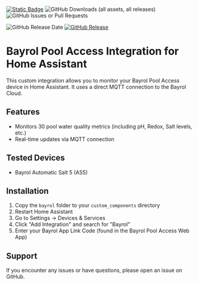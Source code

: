 [![Static Badge](https://img.shields.io/badge/HACS-Custom-41BDF5?style=for-the-badge&logo=homeassistantcommunitystore&logoColor=white)](https://github.com/hacs/integration) 
![GitHub Downloads (all assets, all releases)](https://img.shields.io/github/downloads/0xQuantumHome/bayrol-home-hassistant/total?style=for-the-badge)
![GitHub Issues or Pull Requests](https://img.shields.io/github/issues/0xQuantumHome/bayrol-home-hassistant?style=for-the-badge) 

![GitHub Release Date](https://img.shields.io/github/release-date/0xQuantumHome/bayrol-home-hassistant?style=for-the-badge&label=Latest%20Release) [![GitHub Release](https://img.shields.io/github/v/release/0xQuantumHome/bayrol-home-hassistant?style=for-the-badge)](https://github.com/greghesp/ha-bambulab/releases)


# Bayrol Pool Access Integration for Home Assistant

This custom integration allows you to monitor your Bayrol Pool Access device in Home Assistant. It uses a direct MQTT connection to the Bayrol Cloud.

## Features

- Monitors 30 pool water quality metrics (including pH, Redox, Salt levels, etc.)
- Real-time updates via MQTT connection

## Tested Devices

- Bayrol Automatic Salt 5 (AS5)


## Installation

1. Copy the `bayrol` folder to your `custom_components` directory
2. Restart Home Assistant
3. Go to Settings -> Devices & Services
4. Click "Add Integration" and search for "Bayrol"
5. Enter your Bayrol App Link Code (found in the Bayrol Pool Access Web App)

## Support

If you encounter any issues or have questions, please open an issue on GitHub.
